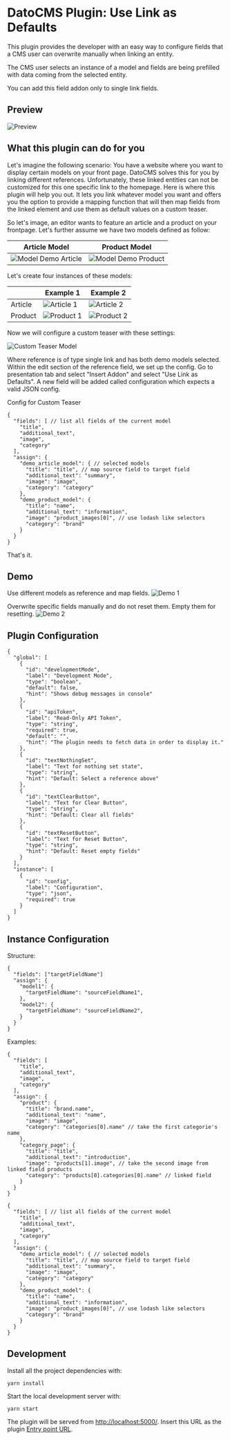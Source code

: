 # DatoCMS Plugin: Use Link as Defaults

This plugin provides the developer with an easy way to configure fields that a CMS user can overwrite manually when linking an entity.

The CMS user selects an instance of a model and fields are being prefilled with data coming from the selected entity.

You can add this field addon only to single link fields.

## Preview

![Preview](https://raw.githubusercontent.com/titel-media/datocms-plugin-use-link-as-defaults/main/docs/preview.gif 'Preview')

## What this plugin can do for you

Let's imagine the following scenario: You have a website where you want to display certain models on your front page. DatoCMS solves this for you by linking different references. Unfortunately, these linked entities can not be customized for this one specific link to the homepage. Here is where this plugin will help you out. It lets you link whatever model you want and offers you the option to provide a mapping function that will then map fields from the linked element and use them as default values on a custom teaser.

So let's image, an editor wants to feature an article and a product on your frontpage. Let's further assume we have two models defined as follow:

| Article Model                                                                                                                                                     | Product Model                                                                                                                                                     |
| ----------------------------------------------------------------------------------------------------------------------------------------------------------------- | ----------------------------------------------------------------------------------------------------------------------------------------------------------------- |
| ![Model Demo Article](https://raw.githubusercontent.com/titel-media/datocms-plugin-use-link-as-defaults/main/docs/model-demo-article.png 'Model of Demo Article') | ![Model Demo Product](https://raw.githubusercontent.com/titel-media/datocms-plugin-use-link-as-defaults/main/docs/model-demo-product.png 'Model of Demo Product') |

Let's create four instances of these models:

|         | Example 1                                                                                                                                | Example 2                                                                                                                                |
| ------- | ---------------------------------------------------------------------------------------------------------------------------------------- | ---------------------------------------------------------------------------------------------------------------------------------------- |
| Article | ![Article 1](https://raw.githubusercontent.com/titel-media/datocms-plugin-use-link-as-defaults/main/docs/demo-article-1.png 'Article 1') | ![Article 2](https://raw.githubusercontent.com/titel-media/datocms-plugin-use-link-as-defaults/main/docs/demo-article-2.png 'Article 2') |
| Product | ![Product 1](https://raw.githubusercontent.com/titel-media/datocms-plugin-use-link-as-defaults/main/docs/demo-product-1.png 'Product 1') | ![Product 2](https://raw.githubusercontent.com/titel-media/datocms-plugin-use-link-as-defaults/main/docs/demo-product-2.png 'Product 2') |

Now we will configure a custom teaser with these settings:

![Custom Teaser Model](https://raw.githubusercontent.com/titel-media/datocms-plugin-use-link-as-defaults/main/docs/custom-teaser-model.png 'Custom Teaser Model')

Where reference is of type single link and has both demo models selected. Within the edit section of the reference field, we set up the config. Go to presentation tab and select "Insert Addon" and select "Use Link as Defaults". A new field will be added called configuration which expects a valid JSON config.

Config for Custom Teaser

```
{
  "fields": [ // list all fields of the current model
    "title",
    "additional_text",
    "image",
    "category"
  ],
  "assign": {
    "demo_article_model": { // selected models
      "title": "title", // map source field to target field
      "additional_text": "summary",
      "image": "image",
      "category": "category"
    },
    "demo_product_model": {
      "title": "name",
      "additional_text": "information",
      "image": "product_images[0]", // use lodash like selectors
      "category": "brand"
    }
  }
}
```

That's it.

## Demo

Use different models as reference and map fields.
![Demo 1](https://raw.githubusercontent.com/titel-media/datocms-plugin-use-link-as-defaults/main/docs/demo1.gif 'Demo 1')

Overwrite specific fields manually and do not reset them. Empty them for resetting.
![Demo 2](https://raw.githubusercontent.com/titel-media/datocms-plugin-use-link-as-defaults/main/docs/demo2.gif 'Demo 2')

## Plugin Configuration

```
{
  "global": [
    {
      "id": "developmentMode",
      "label": "Development Mode",
      "type": "boolean",
      "default": false,
      "hint": "Shows debug messages in console"
    },
    {
      "id": "apiToken",
      "label": "Read-Only API Token",
      "type": "string",
      "required": true,
      "default": "",
      "hint": "The plugin needs to fetch data in order to display it."
    },
    {
      "id": "textNothingSet",
      "label": "Text for nothing set state",
      "type": "string",
      "hint": "Default: Select a reference above"
    },
    {
      "id": "textClearButton",
      "label": "Text for Clear Button",
      "type": "string",
      "hint": "Default: Clear all fields"
    },
    {
      "id": "textResetButton",
      "label": "Text for Reset Button",
      "type": "string",
      "hint": "Default: Reset empty fields"
    }
  ],
  "instance": [
    {
      "id": "config",
      "label": "Configuration",
      "type": "json",
      "required": true
    }
  ]
}
```

## Instance Configuration

Structure:

```
{
  "fields": ["targetFieldName"]
  "assign": {
    "model1": {
      "targetFieldName": "sourceFieldName1",
    },
    "model2": {
      "targetFieldName": "sourceFieldName2",
    }
  }
}
```

Examples:

```
{
  "fields": [
    "title",
    "additional_text",
    "image",
    "category"
  ],
  "assign": {
    "product": {
      "title": "brand.name",
      "additional_text": "name",
      "image": "image",
      "category": "categories[0].name" // take the first categorie's name
    },
    "category_page": {
      "title": "title",
      "additional_text": "introduction",
      "image": "products[1].image", // take the second image from linked field products
      "category": "products[0].categories[0].name" // linked field
    }
  }
}
```

```
{
  "fields": [ // list all fields of the current model
    "title",
    "additional_text",
    "image",
    "category"
  ],
  "assign": {
    "demo_article_model": { // selected models
      "title": "title", // map source field to target field
      "additional_text": "summary",
      "image": "image",
      "category": "category"
    },
    "demo_product_model": {
      "title": "name",
      "additional_text": "information",
      "image": "product_images[0]", // use lodash like selectors
      "category": "brand"
    }
  }
}
```

## Development

Install all the project dependencies with:

```
yarn install
```

Start the local development server with:

```
yarn start
```

The plugin will be served from [http://localhost:5000/](http://localhost:5000/). Insert this URL as the plugin [Entry point URL](https://www.datocms.com/docs/plugins/creating-a-new-plugin/).
